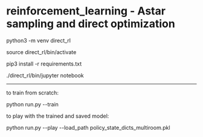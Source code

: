# reinforcement_learning - Astar sampling and direct optimization

python3 -m venv direct_rl

source direct_rl/bin/activate

pip3 install -r requirements.txt

./direct_rl/bin/jupyter notebook

-------------------------------------
to train from scratch:

  python run.py --train

to play with the trained and saved model:

  python run.py --play --load_path policy_state_dicts_multiroom.pkl
